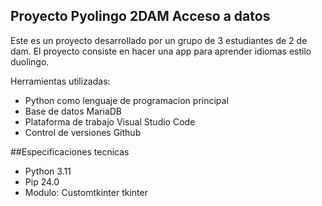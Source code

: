 ## Proyecto Pyolingo 2DAM Acceso a datos
Este es un proyecto desarrollado por un grupo de 3 estudiantes de 2 de dam. El proyecto consiste en hacer una app para aprender idiomas estilo duolingo.

Herramientas utilizadas:
- Python como lenguaje de programacion principal
- Base de datos MariaDB
- Plataforma de trabajo Visual Studio Code
- Control de versiones Github

##Especificaciones tecnicas
- Python 3.11
- Pip 24.0
- Modulo: Customtkinter
          tkinter 
